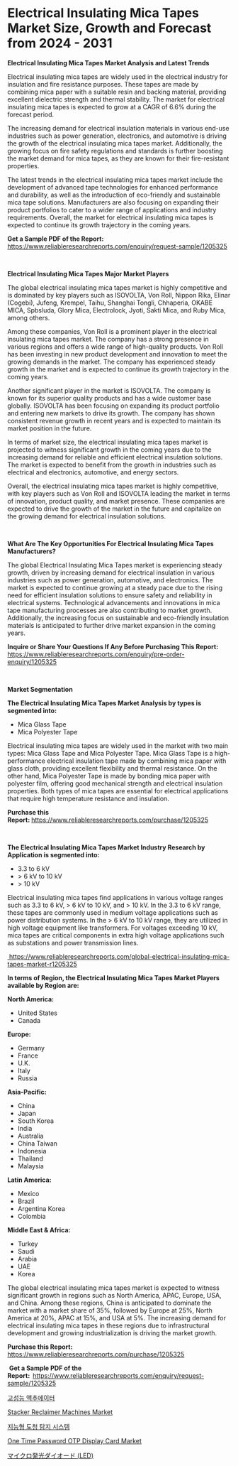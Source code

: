 <p><h1>Electrical Insulating Mica Tapes Market Size, Growth and Forecast from 2024 - 2031</h1></p><p><strong>Electrical Insulating Mica Tapes Market Analysis and Latest Trends</strong></p>
<p><p>Electrical insulating mica tapes are widely used in the electrical industry for insulation and fire resistance purposes. These tapes are made by combining mica paper with a suitable resin and backing material, providing excellent dielectric strength and thermal stability. The market for electrical insulating mica tapes is expected to grow at a CAGR of 6.6% during the forecast period.</p><p>The increasing demand for electrical insulation materials in various end-use industries such as power generation, electronics, and automotive is driving the growth of the electrical insulating mica tapes market. Additionally, the growing focus on fire safety regulations and standards is further boosting the market demand for mica tapes, as they are known for their fire-resistant properties.</p><p>The latest trends in the electrical insulating mica tapes market include the development of advanced tape technologies for enhanced performance and durability, as well as the introduction of eco-friendly and sustainable mica tape solutions. Manufacturers are also focusing on expanding their product portfolios to cater to a wider range of applications and industry requirements. Overall, the market for electrical insulating mica tapes is expected to continue its growth trajectory in the coming years.</p></p>
<p><strong>Get a Sample PDF of the Report:&nbsp;</strong> <a href="https://www.reliableresearchreports.com/enquiry/request-sample/1205325">https://www.reliableresearchreports.com/enquiry/request-sample/1205325</a></p>
<p>&nbsp;</p>
<p><strong>Electrical Insulating Mica Tapes Major Market Players</strong></p>
<p><p>The global electrical insulating mica tapes market is highly competitive and is dominated by key players such as ISOVOLTA, Von Roll, Nippon Rika, Elinar (Cogebi), Jufeng, Krempel, Taihu, Shanghai Tongli, Chhaperia, OKABE MICA, Spbsluda, Glory Mica, Electrolock, Jyoti, Sakti Mica, and Ruby Mica, among others.</p><p>Among these companies, Von Roll is a prominent player in the electrical insulating mica tapes market. The company has a strong presence in various regions and offers a wide range of high-quality products. Von Roll has been investing in new product development and innovation to meet the growing demands in the market. The company has experienced steady growth in the market and is expected to continue its growth trajectory in the coming years. </p><p>Another significant player in the market is ISOVOLTA. The company is known for its superior quality products and has a wide customer base globally. ISOVOLTA has been focusing on expanding its product portfolio and entering new markets to drive its growth. The company has shown consistent revenue growth in recent years and is expected to maintain its market position in the future.</p><p>In terms of market size, the electrical insulating mica tapes market is projected to witness significant growth in the coming years due to the increasing demand for reliable and efficient electrical insulation solutions. The market is expected to benefit from the growth in industries such as electrical and electronics, automotive, and energy sectors.</p><p>Overall, the electrical insulating mica tapes market is highly competitive, with key players such as Von Roll and ISOVOLTA leading the market in terms of innovation, product quality, and market presence. These companies are expected to drive the growth of the market in the future and capitalize on the growing demand for electrical insulation solutions.</p></p>
<p>&nbsp;</p>
<p><strong>What Are The Key Opportunities For Electrical Insulating Mica Tapes Manufacturers?</strong></p>
<p><p>The global Electrical Insulating Mica Tapes market is experiencing steady growth, driven by increasing demand for electrical insulation in various industries such as power generation, automotive, and electronics. The market is expected to continue growing at a steady pace due to the rising need for efficient insulation solutions to ensure safety and reliability in electrical systems. Technological advancements and innovations in mica tape manufacturing processes are also contributing to market growth. Additionally, the increasing focus on sustainable and eco-friendly insulation materials is anticipated to further drive market expansion in the coming years.</p></p>
<p><strong>Inquire or Share Your Questions If Any Before Purchasing This Report:</strong> <a href="https://www.reliableresearchreports.com/enquiry/pre-order-enquiry/1205325">https://www.reliableresearchreports.com/enquiry/pre-order-enquiry/1205325</a></p>
<p>&nbsp;</p>
<p><strong>Market Segmentation</strong></p>
<p><strong>The Electrical Insulating Mica Tapes Market Analysis by types is segmented into:</strong></p>
<p><ul><li>Mica Glass Tape</li><li>Mica Polyester Tape</li></ul></p>
<p><p>Electrical insulating mica tapes are widely used in the market with two main types: Mica Glass Tape and Mica Polyester Tape. Mica Glass Tape is a high-performance electrical insulation tape made by combining mica paper with glass cloth, providing excellent flexibility and thermal resistance. On the other hand, Mica Polyester Tape is made by bonding mica paper with polyester film, offering good mechanical strength and electrical insulation properties. Both types of mica tapes are essential for electrical applications that require high temperature resistance and insulation.</p></p>
<p><strong>Purchase this Report:&nbsp;</strong><a href="https://www.reliableresearchreports.com/purchase/1205325">https://www.reliableresearchreports.com/purchase/1205325</a></p>
<p>&nbsp;</p>
<p><strong>The Electrical Insulating Mica Tapes Market Industry Research by Application is segmented into:</strong></p>
<p><ul><li>3.3 to 6 kV</li><li>> 6 kV to 10 kV</li><li>> 10 kV</li></ul></p>
<p><p>Electrical insulating mica tapes find applications in various voltage ranges such as 3.3 to 6 kV, > 6 kV to 10 kV, and > 10 kV. In the 3.3 to 6 kV range, these tapes are commonly used in medium voltage applications such as power distribution systems. In the > 6 kV to 10 kV range, they are utilized in high voltage equipment like transformers. For voltages exceeding 10 kV, mica tapes are critical components in extra high voltage applications such as substations and power transmission lines.</p></p>
<p><a href="https://www.reliableresearchreports.com/global-electrical-insulating-mica-tapes-market-r1205325">&nbsp;https://www.reliableresearchreports.com/global-electrical-insulating-mica-tapes-market-r1205325</a></p>
<p><strong>In terms of Region, the Electrical Insulating Mica Tapes Market Players available by Region are:</strong></p>
<p>
    <p> <strong> North America: </strong>
        <ul>
            <li>United States</li>
            <li>Canada</li>
        </ul>
        </p> 
    <p> <strong> Europe: </strong>
        <ul>
            <li>Germany</li>
            <li>France</li>
            <li>U.K.</li>
            <li>Italy</li>
            <li>Russia</li>
        </ul>
        </p> 
    <p> <strong> Asia-Pacific: </strong>
        <ul>
            <li>China</li>
            <li>Japan</li>
            <li>South Korea</li>
            <li>India</li>
            <li>Australia</li>
            <li>China Taiwan</li>
            <li>Indonesia</li>
            <li>Thailand</li>
            <li>Malaysia</li>
        </ul>
        </p> 
    <p> <strong> Latin America: </strong>
        <ul>
            <li>Mexico</li>
            <li>Brazil</li>
            <li>Argentina Korea</li>
            <li>Colombia</li>
        </ul>
        </p> 
    <p> <strong> Middle East & Africa: </strong>
        <ul>
            <li>Turkey</li>
            <li>Saudi</li>
            <li>Arabia</li>
            <li>UAE</li>
            <li>Korea</li>
        </ul>
    </p>
    </p>
<p><p>The global electrical insulating mica tapes market is expected to witness significant growth in regions such as North America, APAC, Europe, USA, and China. Among these regions, China is anticipated to dominate the market with a market share of 35%, followed by Europe at 25%, North America at 20%, APAC at 15%, and USA at 5%. The increasing demand for electrical insulating mica tapes in these regions due to infrastructural development and growing industrialization is driving the market growth.</p></p>
<p><strong>Purchase this Report: </strong><a href="https://www.reliableresearchreports.com/purchase/1205325">https://www.reliableresearchreports.com/purchase/1205325</a></p>
<p>&nbsp;<strong>Get a Sample PDF of the Report:&nbsp;&nbsp;</strong><a href="https://www.reliableresearchreports.com/enquiry/request-sample/1205325">https://www.reliableresearchreports.com/enquiry/request-sample/1205325</a></p>
<p><strong></strong></p>
<p><p><a href="https://github.com/iansanftyord09878/Market-Research-Report-List-2/blob/main/7978294106555.md">고성능 액추에이터</a></p><p><a href="https://github.com/tamvrosiya/Market-Research-Report-List-4/blob/main/stacker-reclaimer-machines-market.md">Stacker Reclaimer Machines Market</a></p><p><a href="https://github.com/Skyleitney456456/Market-Research-Report-List-2/blob/main/4209938106554.md">지능형 도청 탐지 시스템</a></p><p><a href="https://issuu.com/reportprime-2/docs/one-time-password-otp-display-card-_0abaeaaaeb7041">One Time Password OTP Display Card Market</a></p><p><a href="https://github.com/avbqbctihcbe2/Market-Research-Report-List-2/blob/main/9576816120711.md">マイクロ発光ダイオード (LED)</a></p></p>